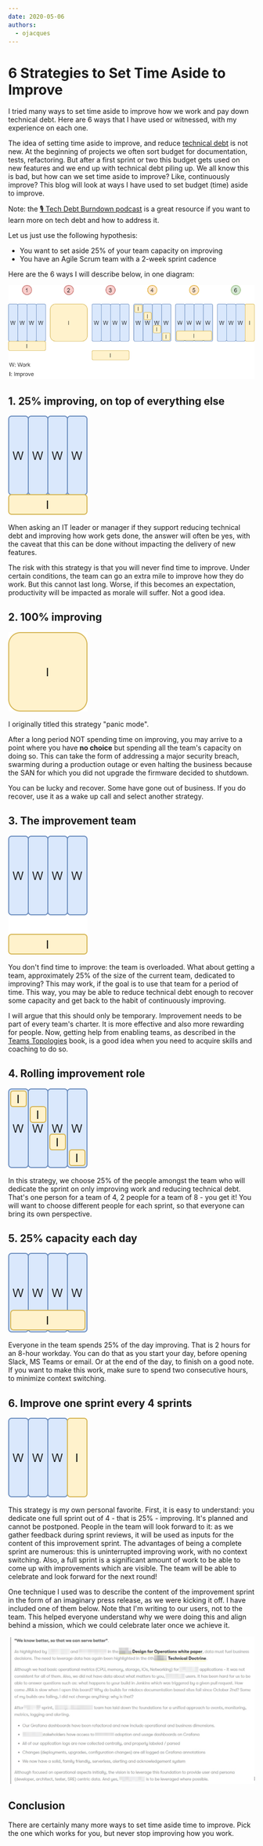 ```yaml
---
date: 2020-05-06
authors:
  - ojacques
---
```


# 6 Strategies to Set Time Aside to Improve

I tried many ways to set time aside to improve how we work and pay down technical debt. Here are 6 ways that I have used or witnessed, with my experience on each one.

<!-- more -->

The idea of setting time aside to improve, and reduce [technical debt](https://en.wikipedia.org/wiki/Technical_debt) is not new. At the beginning of projects we often sort budget for documentation, tests, refactoring. But after a first sprint or two this budget gets used on new features and we end up with technical debt piling up. We all know this is bad, but how can we set time aside to improve? Like, continuously improve? This blog will look at ways I have used to set budget (time) aside to improve.

Note: the [🎙 Tech Debt Burndown podcast](https://techdebtburndown.com/) is a great resource if you want to learn more on tech debt and how to address it.

Let us just use the following hypothesis:

- You want to set aside 25% of your team capacity on improving
- You have an Agile Scrum team with a 2-week sprint cadence

Here are the 6 ways I will describe below, in one diagram:

![](assets/202104-time-to-improve.drawio.png)

## 1. 25% improving, on top of everything else

![](assets/202104-time-to-improve-1.drawio.png)

When asking an IT leader or manager if they support reducing technical debt and improving how work gets done, the answer will often be yes, with the caveat that this can be done without impacting the delivery of new features.

The risk with this strategy is that you will never find time to improve.
Under certain conditions, the team can go an extra mile to improve how they do work.
But this cannot last long. Worse, if this becomes an expectation, productivity will be impacted as morale will suffer. Not a good idea.

## 2. 100% improving

![](assets/202104-time-to-improve-2.drawio.png)

I originally titled this strategy "panic mode".

After a long period NOT spending time on improving, you may arrive to a point where you have **no
choice** but spending all the team's capacity on doing so.
This can take the form of addressing a major security breach, swarming during a production outage or even halting the business because the SAN for which you did not upgrade the firmware decided to shutdown.

You can be lucky and recover. Some have gone out of business.
If you do recover, use it as a wake up call and select another strategy.

## 3. The improvement team

![](assets/202104-time-to-improve-3.drawio.png)

You don't find time to improve: the team is overloaded. What about getting a team,
approximately 25% of the size of the current team, dedicated to improving?
This may work, if the goal is to use that team for a period of time.
This way, you may be able to reduce technical debt enough to recover
some capacity and get back to the habit of continuously improving.

I will argue that this should only be temporary. Improvement needs to be part of every team's charter.
It is more effective and also more rewarding for people. Now, getting help from enabling teams, as described in the [Teams Topologies](https://teamtopologies.com/key-concepts) book, is a good idea when you need
to acquire skills and coaching to do so.

## 4. Rolling improvement role

![](assets/202104-time-to-improve-4.drawio.png)

In this strategy, we choose 25% of the people amongst the team who will dedicate
the sprint on only improving work and reducing technical debt. That's one person for a team of 4, 2 people for a team of 8 - you get it!
You will want to choose different people for each sprint, so that everyone can bring its own perspective.

## 5. 25% capacity each day

![](assets/202104-time-to-improve-5.drawio.png)

Everyone in the team spends 25% of the day improving. That is 2 hours for an 8-hour workday.
You can do that as you start your day, before opening Slack, MS Teams or email. Or at the end of the day, to finish on a good note.
If you want to make this work, make sure to spend two consecutive hours, to minimize context switching.

## 6. Improve one sprint every 4 sprints

![](assets/202104-time-to-improve-6.drawio.png)

This strategy is my own personal favorite. First, it is easy to understand: you dedicate one full sprint out of 4 -
that is 25% - improving. It's planned and cannot be postponed. People in the team will look forward to it:
as we gather feedback during sprint reviews, it will be used as inputs for the content of this improvement sprint.
The advantages of being a complete sprint are numerous: this is uninterrupted improving work, with no context switching.
Also, a full sprint is a significant amount of work to be able to come up with improvements which are visible.
The team will be able to celebrate and look forward for the next round!

One technique I used was to describe the content of the improvement sprint in the form of an imaginary press release,
as we were kicking it off. I have included one of them below. Note that I'm writing to our users,
not to the team. This helped everyone understand why we were doing this and align behind a mission, which we could celebrate later once we achieve it.

![](assets/202105-press-release.jpg)

## Conclusion

There are certainly many more ways to set time aside time to improve. Pick the one which works for you, but never stop improving how you work.
